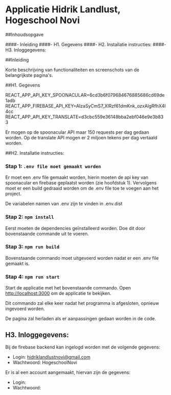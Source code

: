 # Applicatie Hidrik Landlust, Hogeschool Novi

##Inhoudsopgave

####- Inleiding
####- H1. Gegevens
####- H2. Installatie instructies:
####- H3. Inloggegevens:

##Inleiding

Korte beschrijving van functionaliteiten en screenschots van de belangrijkste pagina's.

##H1. Gegevens 

REACT_APP_API_KEY_SPOONACULAR=6cd3b6f079684676885686cd69de1adb
REACT_APP_FIREBASE_API_KEY=AIzaSyCmS7_XlRzf61dmKnk_ozxAlgRfhX4I4cc
REACT_APP_API_KEY_TRANSLATE=d3cbc559e36148bba2ebf046e9e3b833


Er mogen op de spoonacular API maar 150 requests per dag gedaan worden.
Op de translate API mogen er 2 miljoen tekens per dag vertaald worden.

##H2. Installatie instructies:

### Stap 1: `.env file moet gemaakt worden`

Er moet een .env file gemaakt worden, 
hierin moeten de api key van spoonacular en firebase geplaatst worden (zie hoofdstuk 1). 
Vervolgens moet er een build gedraaid worden om de .env file toe te voegen aan het project.

De variabelen namen van .env zijn te vinden in .env.dist

### Stap 2: `npm install`

Eerst moeten de dependencies geïnstalleerd worden. 
Doe dit door bovenstaande commande uit te voeren.

### Stap 3: `npm run build`

Bovenstaande commando moet uitgevoerd worden nadat er een .env file gemaakt is.


### Stap 4: `npm run start`

Start de applicatie met het bovenstaande commando.
Open [http://localhost:3000](http://localhost:3000) om de applicatie te bekijken.

Dit commando zal elke keer nadat het programma is afgesloten, opnieuw ingevoerd worden.

De pagina zal herladen als er aanpassingen gedaan worden in de code.

## H3. Inloggegevens:

Bij de firebase backend kan ingelogd worden met de volgende gegevens:
- Login: hidriklandlustnovi@gmail.com
- Wachtwoord: HogeschoolNovi

Er is al een account aangemaakt, hiervan zijn de gegevens:
- Login: 
- Wachtwoord: 